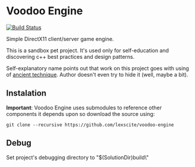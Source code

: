 # Voodoo Engine
[![Build Status](https://travis-ci.org/lexscite/voodoo-engine.svg?branch=master)](https://travis-ci.org/lexscite/voodoo-engine)

Simple DirectX11 client/server game engine.

This is a sandbox pet project. It's used only for self-education and discovering c++ best practices and design patterns.

Self-explanatory name points out that work on this project goes with using of [ancient technique](https://en.wikipedia.org/wiki/Voodoo_programming). Author doesn't even try to hide it (well, maybe a bit).

## Instalation
**Important**: Voodoo Engine uses submodules to reference other components it depends upon so download the source using:
```
git clone --recursive https://github.com/lexscite/voodoo-engine
```
## Debug
Set project's debugging directory to "$(SolutionDir)build\\"
